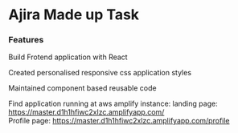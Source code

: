 <h1> Ajira Made up Task </h1>
<h3>Features</h3>
<p> Build Frotend application with React</p>
<p> Created personalised responsive css application styles</p>
<p> Maintained component based reusable code</p> 

Find application running at aws amplify instance:
landing page: https://master.d1h1hfiwc2xlzc.amplifyapp.com/
<br/>
Profile page: https://master.d1h1hfiwc2xlzc.amplifyapp.com/profile
